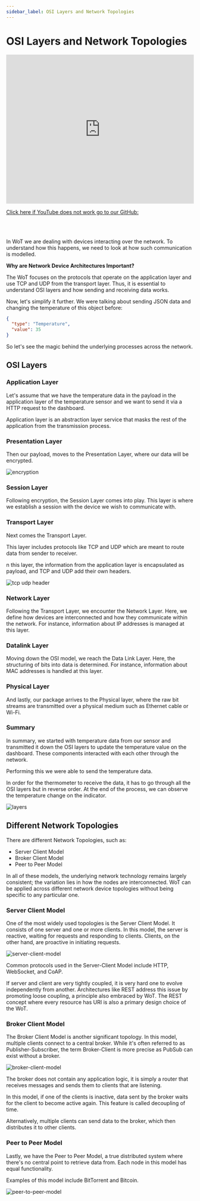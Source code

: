 ```yaml
---
sidebar_label: OSI Layers and Network Topologies
---
```


# OSI Layers and Network Topologies

<iframe width="100%" height="400" src="https://www.youtube.com/embed/YwDKvzEDwsE?si=HmYy2yVEevbM1Jhx" title="YouTube video player" frameborder="0" allow="accelerometer; autoplay; clipboard-write; encrypted-media; gyroscope; picture-in-picture; web-share" referrerpolicy="strict-origin-when-cross-origin" allowfullscreen></iframe>

<a href = "https://github.com/w3c/wot-cg/blob/main/Tutorials/whatiswot/9-OSI_Layers/9-OSI-Layers.mp4">Click here if YouTube does not work go to our GitHub:</a>  

<br />
<br />

In WoT we are dealing with devices interacting over the network. To understand how this happens, we need to look at how such communication is modelled.

**Why are Network Device Architectures Important?**

The WoT focuses on the protocols that operate on the application layer and use TCP and UDP from the transport layer. Thus, it is essential to understand OSI layers and how sending and receiving data works.

Now, let's simplify it further. We were talking about sending JSON data and changing the temperature of this object before:

```json
{
  "type": "Temperature",
  "value": 35
}
```

So let's see the magic behind the underlying processes across the network.

## OSI Layers

### Application Layer

Let's assume that we have the temperature data in the payload in the application layer of the temperature sensor and we want to send it via a HTTP request to the dashboard.

Application layer is an abstraction layer service that masks the rest of the application from the transmission process.

### Presentation Layer

Then our payload, moves to the Presentation Layer, where our data will be encrypted.

![encryption](/img/9-OSI-Layers/encryption.png)

### Session Layer

Following encryption, the Session Layer comes into play. This layer is where we establish a session with the device we wish to communicate with.

### Transport Layer

Next comes the Transport Layer.

This layer includes protocols like TCP and UDP which are meant to route data from sender to receiver.

n this layer, the information from the application layer is encapsulated as payload, and TCP and UDP add their own headers.

![tcp udp header](/img/9-OSI-Layers/tcp-udp-header.png)

### Network Layer

Following the Transport Layer, we encounter the Network Layer. Here, we define how devices are interconnected and how they communicate within the network. For instance, information about IP addresses is managed at this layer.

### Datalink Layer

Moving down the OSI model, we reach the Data Link Layer. Here, the structuring of bits into data is determined. For instance, information about MAC addresses is handled at this layer.

### Physical Layer

And lastly, our package arrives to the Physical layer, where the raw bit streams are transmitted over a physical medium such as Ethernet cable or Wi-Fi.

### Summary

In summary, we started with temperature data from our sensor and transmitted it down the OSI layers to update the temperature value on the dashboard. These components interacted with each other through the network.

Performing this we were able to send the temperature data.

In order for the thermometer to receive the data, it has to go through all the OSI layers but in reverse order. At the end of the process, we can observe the temperature change on the indicator.

![layers](/img/tutorial/OSI-Layers/layers.png)

## Different Network Topologies

There are different Network Topologies, such as:

- Server Client Model
- Broker Client Model
- Peer to Peer Model

In all of these models, the underlying network technology remains largely consistent; the variation lies in how the nodes are interconnected. WoT can be applied across different network device topologies without being specific to any particular one.

### Server Client Model

One of the most widely used topologies is the Server Client Model. It consists of one server and one or more clients. In this model, the server is reactive, waiting for requests and responding to clients. Clients, on the other hand, are proactive in initiating requests.

![server-client-model](/img/9-OSI-Layers/server-client-model.png)

Common protocols used in the Server-Client Model include HTTP, WebSocket, and CoAP.

If server and client are very tightly coupled, it is very hard one to evolve independently from another. Architectures like REST address this issue by promoting loose coupling, a principle also embraced by WoT. The REST concept where every resource has URI is also a primary design choice of the WoT.

### Broker Client Model

The Broker Client Model is another significant topology. In this model, multiple clients connect to a central broker. While it's often referred to as Publisher-Subscriber, the term Broker-Client is more precise as PubSub can exist without a broker.

![broker-client-model](/img/9-OSI-Layers/broker-client-model.png)

The broker does not contain any application logic, it is simply a router that receives messages and sends them to clients that are listening.

In this model, if one of the clients is inactive, data sent by the broker waits for the client to become active again. This feature is called decoupling of time.

Alternatively, multiple clients can send data to the broker, which then distributes it to other clients.

### Peer to Peer Model

Lastly, we have the Peer to Peer Model, a true distributed system where there's no central point to retrieve data from. Each node in this model has equal functionality.

Examples of this model include BitTorrent and Bitcoin.

![peer-to-peer-model](/img/9-OSI-Layers/peer-to-peer-model.png)
